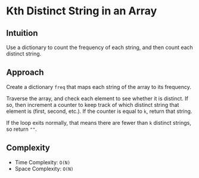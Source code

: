# Kth Distinct String in an Array

## Intuition

Use a dictionary to count the frequency of each string, and then count each distinct string.

## Approach

Create a dictionary `freq` that maps each string of the array to its frequency.

Traverse the array, and check each element to see whether it is distinct. If so, then increment a counter to keep track of which distinct string that element is (first, second, etc.). If the counter is equal to `k`, return that string.

If the loop exits normally, that means there are fewer than `k` distinct strings, so return `""`.

## Complexity

- Time Complexity: `O(N)`
- Space Complexity: `O(N)`
